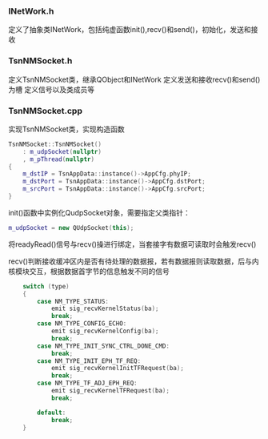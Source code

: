 ### INetWork.h
定义了抽象类INetWork，包括纯虚函数init(),recv()和send()，初始化，发送和接收
### TsnNMSocket.h
定义TsnNMSocket类，继承QObject和INetWork
定义发送和接收recv()和send()为槽
定义信号以及类成员等
### TsnNMSocket.cpp
实现TsnNMSocket类，实现构造函数
```cpp
TsnNMSocket::TsnNMSocket()
    : m_udpSocket(nullptr)
    , m_pThread(nullptr)
{
    m_dstIP = TsnAppData::instance()->AppCfg.phyIP;
    m_dstPort = TsnAppData::instance()->AppCfg.dstPort;
    m_srcPort = TsnAppData::instance()->AppCfg.srcPort;
}
```

init()函数中实例化QudpSocket对象，需要指定父类指针：
```cpp
m_udpSocket = new QUdpSocket(this);
```
将readyRead()信号与recv()操进行绑定，当套接字有数据可读取时会触发recv()

recv()判断接收缓冲区内是否有待处理的数据报，若有数据报则读取数据，后与内核模块交互，根据数据首字节的信息触发不同的信号
```cpp
    switch (type)
    {
        case NM_TYPE_STATUS:
            emit sig_recvKernelStatus(ba);
            break;
        case NM_TYPE_CONFIG_ECHO:
            emit sig_recvKernelConfig(ba);
            break;
        case NM_TYPE_INIT_SYNC_CTRL_DONE_CMD:
            break;
        case NM_TYPE_INIT_EPH_TF_REQ:
            emit sig_recvKernelInitTFRequest(ba);
            break;
        case NM_TYPE_TF_ADJ_EPH_REQ:
            emit sig_recvKernelTFRequest(ba);
            break;

        default:
            break;
    }
```

